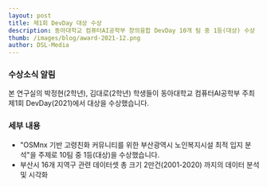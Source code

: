```yaml
---
layout: post
title: 제1회 DevDay 대상 수상
description: 동아대학교 컴퓨터AI공학부 창의융합 DevDay 10개 팀 중 1등(대상) 수상
thumb: /images/blog/award-2021-12.png
author: DSL-Media
---
```




### 수상소식 알림

본 연구실의 박정현(2학년), 김대로(2학년) 학생들이 동아대학교 컴퓨터AI공학부 주최 제1회 DevDay(2021)에서 대상을 수상했습니다.

### 세부 내용

- "OSMnx 기반 고령친화 커뮤니티를 위한 부산광역시 노인복지시설 최적 입지 분석"을 주제로 10팀 중 1등(대상)을 수상했습니다.
- 부산시 16개 지역구 관련 데이터셋 총 크기 2만건(2001-2020) 까지의 데이터 분석 및 시각화
